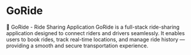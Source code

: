 # GoRide
🚗 GoRide - Ride Sharing Application GoRide is a full-stack ride-sharing application designed to connect riders and drivers seamlessly. It enables users to book rides, track real-time locations, and manage ride history — providing a smooth and secure transportation experience. 

